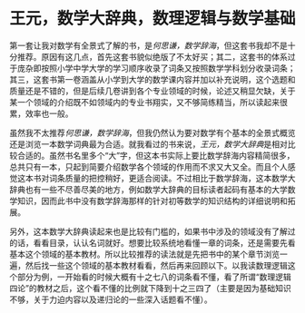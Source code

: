 # 王元，数学大辞典，数理逻辑与数学基础

第一套让我对数学有全景式了解的书，是*何思谦，数学辞海*，但这套书我却不是十分推荐。原因有这几点，首先这套书貌似绝版了不太好买；其二，这套书的体系过于庞杂即按照小学中学大学的学习顺序收录了词条又按照数学学科划分收录词条；其三，这套书第一卷涵盖从小学到大学的数学课内容并加以补充说明，这个选题和质量还是不错的，但是后续几卷讲到各个专业领域的时候，论述又稍显欠缺，关于某一个领域的介绍既不如领域内的专业书翔实，又不够简练精当，所以读起来很累，效率也一般。

虽然我不太推荐*何思谦，数学辞海*，但我仍然认为要对数学有个基本的全景式概览还是浏览一本数学词典最为合适。就我看过的书来说，*王元，数学大辞典*是相对比较合适的。虽然书名里多个“大”字，但这本书实际上要比数学辞海内容精简很多，总共只有一本，只起到简要介绍数学各个领域的作用而不求又大又全。而且个人感觉这本书对词条质量的把控稍好，更适合阅读。不过相比于数学辞海，这本数学大辞典也有一些不尽善尽美的地方，例如数学大辞典的目标读者起码有基本的大学数学知识，因而此书中没有数学辞海那样的针对初等数学的知识结构的详细说明和拓展。

另外，这本数学大辞典读起来也是比较有门槛的，如果书中涉及的领域没有了解过的话，看看目录，认认名词就好。想要比较系统地看懂一章的词条，还是需要先看基本这个领域的基本教材。所以比较推荐的读法就是先把书中的某个章节浏览一遍，然后找一些这个领域的基本教材看看，然后再来回顾以下。以我读数理逻辑这个部分为例，一开始看的时候大概有十之七八的词条看不懂，看了所谓“数理逻辑四论”的教材之后，这个看不懂的比例就下降到十之三四了（主要是因为基础知识不够，关于力迫内容以及递归论的一些深入话题看不懂）。



